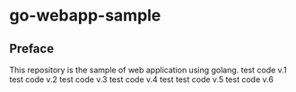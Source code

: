 # go-webapp-sample



## Preface
This repository is the sample of web application using golang.
test code v.1
test code v.2
test code v.3
test code v.4
test
test code v.5
test code v.6
